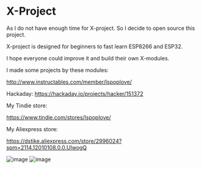 # X-Project
As I do not have enough time for X-project. So I decide to open source this project.

X-project is designed for beginners to fast learn ESP8266 and ESP32.

I hope everyone could improve it and build their own X-modules.
    
I made some projects by these modules:

http://www.instructables.com/member/lspoplove/

Hackaday:
https://hackaday.io/projects/hacker/151372
   
My Tindie store:
    
https://www.tindie.com/stores/lspoplove/

My Aliexpress store:

https://dstike.aliexpress.com/store/2996024?spm=2114.12010108.0.0.UlwogQ

![image](https://github.com/lspoplove/D-duino/blob/master/Documents/X-project.jpg)
![image](https://github.com/lspoplove/D-duino/blob/master/Documents/X-OLED.jpg)
